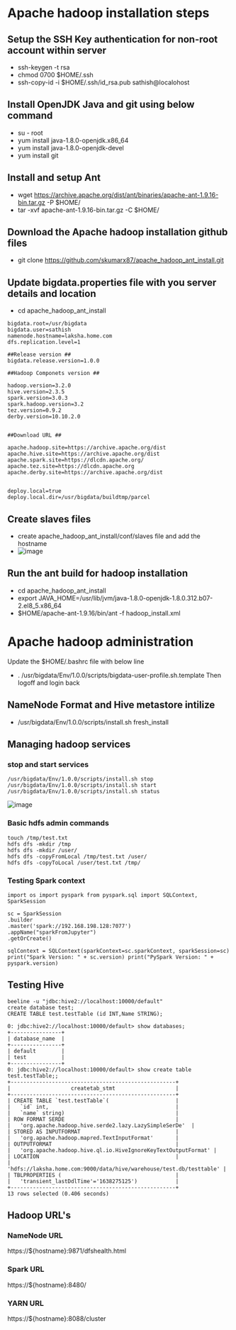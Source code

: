 # Apache hadoop installation steps
## Setup the SSH Key authentication for non-root account within server
* ssh-keygen -t rsa
* chmod 0700 $HOME/.ssh
* ssh-copy-id -i $HOME/.ssh/id_rsa.pub sathish@localohost
## Install OpenJDK Java  and git using below command
* su - root
* yum install java-1.8.0-openjdk.x86_64
* yum install java-1.8.0-openjdk-devel
* yum install git
## Install and setup Ant
* wget https://archive.apache.org/dist/ant/binaries/apache-ant-1.9.16-bin.tar.gz -P $HOME/
* tar -xvf apache-ant-1.9.16-bin.tar.gz -C $HOME/
## Download the Apache hadoop installation github files
* git clone https://github.com/skumarx87/apache_hadoop_ant_install.git

## Update bigdata.properties file with you server details and location ##
* cd apache_hadoop_ant_install
```
bigdata.root=/usr/bigdata
bigdata.user=sathish
namenode.hostname=laksha.home.com
dfs.replication.level=1

##Release version ##
bigdata.release.version=1.0.0

##Hadoop Componets version ##

hadoop.version=3.2.0
hive.version=2.3.5
spark.version=3.0.3
spark.hadoop.version=3.2
tez.version=0.9.2
derby.version=10.10.2.0


##Download URL ##

apache.hadoop.site=https://archive.apache.org/dist
apache.hive.site=https://archive.apache.org/dist
apache.spark.site=https://dlcdn.apache.org/
apache.tez.site=https://dlcdn.apache.org
apache.derby.site=https://archive.apache.org/dist


deploy.local=true
deploy.local.dir=/usr/bigdata/buildtmp/parcel
```
## Create slaves files
* create apache_hadoop_ant_install/conf/slaves file and add the hostname 
* ![image](https://user-images.githubusercontent.com/10299142/144032978-b51f2392-5b0b-433d-9f5a-ad751751a91c.png)

## Run the ant build for hadoop installation
* cd apache_hadoop_ant_install
* export JAVA_HOME=/usr/lib/jvm/java-1.8.0-openjdk-1.8.0.312.b07-2.el8_5.x86_64
* $HOME/apache-ant-1.9.16/bin/ant -f hadoop_install.xml

# Apache hadoop administration
Update the $HOME/.bashrc file with below line
* . /usr/bigdata/Env/1.0.0/scripts/bigdata-user-profile.sh.template
Then logoff and login back

## NameNode Format and Hive metastore intilize
* /usr/bigdata/Env/1.0.0/scripts/install.sh fresh_install
## Managing hadoop services
### stop and start services
```
/usr/bigdata/Env/1.0.0/scripts/install.sh stop
/usr/bigdata/Env/1.0.0/scripts/install.sh start
/usr/bigdata/Env/1.0.0/scripts/install.sh status
```
![image](https://user-images.githubusercontent.com/10299142/144044045-c2df8f26-3fd4-4911-8d20-770924aca6b4.png)
### Basic hdfs admin commands
```
touch /tmp/test.txt
hdfs dfs -mkdir /tmp
hdfs dfs -mkdir /user/
hdfs dfs -copyFromLocal /tmp/test.txt /user/
hdfs dfs -copyToLocal /user/test.txt /tmp/
```
### Testing Spark context
```
import os import pyspark from pyspark.sql import SQLContext, SparkSession

sc = SparkSession
.builder
.master('spark://192.168.198.128:7077')
.appName("sparkFromJupyter")
.getOrCreate()

sqlContext = SQLContext(sparkContext=sc.sparkContext, sparkSession=sc) print("Spark Version: " + sc.version) print("PySpark Version: " + pyspark.version)
```
## Testing Hive 
```
beeline -u "jdbc:hive2://localhost:10000/default"
create database test;
CREATE TABLE test.testTable (id INT,Name STRING);

0: jdbc:hive2://localhost:10000/default> show databases;
+----------------+
| database_name  |
+----------------+
| default        |
| test           |
+----------------+
0: jdbc:hive2://localhost:10000/default> show create table test.testTable;;
+----------------------------------------------------+
|                   createtab_stmt                   |
+----------------------------------------------------+
| CREATE TABLE `test.testTable`(                     |
|   `id` int,                                        |
|   `name` string)                                   |
| ROW FORMAT SERDE                                   |
|   'org.apache.hadoop.hive.serde2.lazy.LazySimpleSerDe'  |
| STORED AS INPUTFORMAT                              |
|   'org.apache.hadoop.mapred.TextInputFormat'       |
| OUTPUTFORMAT                                       |
|   'org.apache.hadoop.hive.ql.io.HiveIgnoreKeyTextOutputFormat' |
| LOCATION                                           |
|   'hdfs://laksha.home.com:9000/data/hive/warehouse/test.db/testtable' |
| TBLPROPERTIES (                                    |
|   'transient_lastDdlTime'='1638275125')            |
+----------------------------------------------------+
13 rows selected (0.406 seconds)
```

## Hadoop URL's
### NameNode URL
https://${hostname}:9871/dfshealth.html
### Spark URL
https://${hostname}:8480/
### YARN URL
https://${hostname}:8088/cluster

